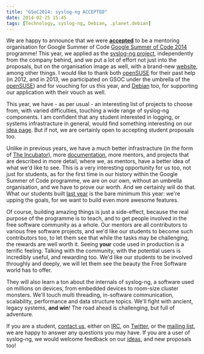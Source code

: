 ```yaml
---
title: "GSoC2014: syslog-ng ACCEPTED"
date: 2014-02-25 15:45
tags: [Technology, syslog-ng, Debian, .planet.debian]
---
```


We are happy to announce that we were [**accepted**][sng:accept] to be
a mentoring organisation for Google Summer of Code
[Google Summer of Code 2014][gsoc2014] programme! This year, we
applied as the [syslog-ng project][sng], independently from the
company behind, and we put a lot of effort not just into the
proposals, but on the organisation image as well, with a brand-new
[website][sng], among other things. I would like to thank both
[openSUSE][openSUSE] for their past help (in 2012, and in 2013, we
participated on GSOC under the umbrella of the [openSUSE][openSUSE])
and for vouching for us this year, and [Debian][debian] too, for
supporting our application with their vouch as well.

This year, we have - as per usual - an interesting list of projects to
choose from, with varied difficulties, touching a wide range of
syslog-ng components. I am confident that any student interested in
logging, or systems infrastracture in general, would find something
interesting on our [idea page][ideas]. But if not, we are certainly
open to accepting student proposals too.

 [sng]: http://www.syslog-ng.org/
 [balabit]: http://www.balabit.com/
 [gsoc2014]: http://www.google-melange.com/gsoc/homepage/google/gsoc2014
 [openSUSE]: http://en.opensuse.org/Main_Page
 [debian]: http://www.debian.org/
 [sng:accept]: http://www.google-melange.com/gsoc/org2/google/gsoc2014/syslog_ng
 [ideas]: https://github.com/balabit/syslog-ng/wiki/GSoC2014-idea-&-project-list

<!-- more -->

Unlike in previous years, we have a much better infrastracture (in the
form of [The Incubator][sng:incubator]), more [documentation][howtos],
more mentors, and projects that are described in more detail, where
we, as mentors, have a better idea of what we'd like to see. This is a
very interesting opportunity for us too, not just for students, as for
the first time in our history within the Google Summer of Code
programme, we are on our own, without an umbrella organisation, and we
have to prove our worth. And we certainly will do that. What our
students built [last year][gsoc2013] is the bare minimum this year:
we're upping the goals, for we want to build even more awesome
features.

 [sng:incubator]: https://github.com/balabit/syslog-ng-incubator
 [howtos]: http://asylum.madhouse-project.org/blog/tags/howto/
 [gsoc2013]: http://asylum.madhouse-project.org/blog/2013/10/08/gsoc2013/

Of course, building amazing things is just a side-effect, because the
real purpose of the programme is to teach, and to get people involved
in the free software community as a whole. Our mentors are all
contributors to various free software projects, and we'd like our
students to become such contributors too, to let them see that while
the tasks may be challenging, the rewards are well worth it. Seeing
**your** code used in production is a terrific feeling. Talking with
the community, with the potential users is incredibly useful, and
rewarding too. We'd like our students to be involved throughly and
deeply, we will let them see the beauty the Free Software world has to
offer.

They will also learn a ton about the internals of syslog-ng, a
software used on millions on devices, from embedded devices to
room-size cluster monsters. We'll touch multi threading, in-software
communication, scalability, performance and data structure topics.
We'll fight with ancient, legacy systems, **and win**! The road ahead
is challenging, but full of adventure.

If you are a student, [contact us](https://www.syslog-ng.org/#top),
either on [IRC](irc://chat.freenode.net/#syslog-ng), on
[Twitter](https://twitter.com/sngOSE), or the
[mailing list](https://lists.balabit.hu/mailman/listinfo/syslog-ng),
we are happy to answer any questions you may have. If you are a user
of syslog-ng, we would welcome feedback on our [ideas][ideas], and new
proposals too!

 [ideas]: https://github.com/balabit/syslog-ng/wiki/GSoC2014-idea-&-project-list

